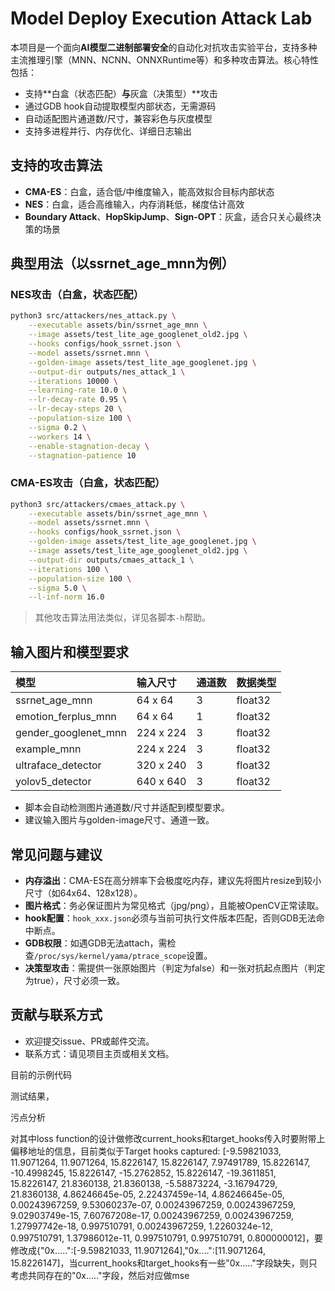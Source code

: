 # Model Deploy Execution Attack Lab

本项目是一个面向**AI模型二进制部署安全**的自动化对抗攻击实验平台，支持多种主流推理引擎（MNN、NCNN、ONNXRuntime等）和多种攻击算法。核心特性包括：
- 支持**白盒（状态匹配）**与**灰盒（决策型）**攻击
- 通过GDB hook自动提取模型内部状态，无需源码
- 自动适配图片通道数/尺寸，兼容彩色与灰度模型
- 支持多进程并行、内存优化、详细日志输出

## 支持的攻击算法
- **CMA-ES**：白盒，适合低/中维度输入，能高效拟合目标内部状态
- **NES**：白盒，适合高维输入，内存消耗低，梯度估计高效
- **Boundary Attack**、**HopSkipJump**、**Sign-OPT**：灰盒，适合只关心最终决策的场景

## 典型用法（以ssrnet_age_mnn为例）

### NES攻击（白盒，状态匹配）
```bash
python3 src/attackers/nes_attack.py \
    --executable assets/bin/ssrnet_age_mnn \
    --image assets/test_lite_age_googlenet_old2.jpg \
    --hooks configs/hook_ssrnet.json \
    --model assets/ssrnet.mnn \
    --golden-image assets/test_lite_age_googlenet.jpg \
    --output-dir outputs/nes_attack_1 \
    --iterations 10000 \
    --learning-rate 10.0 \
    --lr-decay-rate 0.95 \
    --lr-decay-steps 20 \
    --population-size 100 \
    --sigma 0.2 \
    --workers 14 \
    --enable-stagnation-decay \
    --stagnation-patience 10
```

### CMA-ES攻击（白盒，状态匹配）
```bash
python3 src/attackers/cmaes_attack.py \
    --executable assets/bin/ssrnet_age_mnn \
    --model assets/ssrnet.mnn \
    --hooks configs/hook_ssrnet.json \
    --golden-image assets/test_lite_age_googlenet.jpg \
    --image assets/test_lite_age_googlenet_old2.jpg \
    --output-dir outputs/cmaes_attack_1 \
    --iterations 100 \
    --population-size 100 \
    --sigma 5.0 \
    --l-inf-norm 16.0
```

> 其他攻击算法用法类似，详见各脚本`-h`帮助。

## 输入图片和模型要求

| 模型                 | 输入尺寸  | 通道数 | 数据类型 |
| :------------------- | :-------- | :----- | :------- |
| ssrnet_age_mnn       | 64 x 64   | 3      | float32  |
| emotion_ferplus_mnn  | 64 x 64   | 1      | float32  |
| gender_googlenet_mnn | 224 x 224 | 3      | float32  |
| example_mnn          | 224 x 224 | 3      | float32  |
| ultraface_detector   | 320 x 240 | 3      | float32  |
| yolov5_detector      | 640 x 640 | 3      | float32  |

- 脚本会自动检测图片通道数/尺寸并适配到模型要求。
- 建议输入图片与golden-image尺寸、通道一致。

## 常见问题与建议
- **内存溢出**：CMA-ES在高分辨率下会极度吃内存，建议先将图片resize到较小尺寸（如64x64、128x128）。
- **图片格式**：务必保证图片为常见格式（jpg/png），且能被OpenCV正常读取。
- **hook配置**：`hook_xxx.json`必须与当前可执行文件版本匹配，否则GDB无法命中断点。
- **GDB权限**：如遇GDB无法attach，需检查`/proc/sys/kernel/yama/ptrace_scope`设置。
- **决策型攻击**：需提供一张原始图片（判定为false）和一张对抗起点图片（判定为true），尺寸必须一致。

## 贡献与联系方式
- 欢迎提交issue、PR或邮件交流。
- 联系方式：请见项目主页或相关文档。





目前的示例代码

测试结果，

污点分析

对其中loss function的设计做修改current_hooks和target_hooks传入时要附带上偏移地址的信息，目前类似于Target hooks captured: [-9.59821033, 11.9071264, 11.9071264, 15.8226147, 15.8226147, 7.97491789, 15.8226147, -10.4998245, 15.8226147, -15.2762852, 15.8226147, -19.3611851, 15.8226147, 21.8360138, 21.8360138, -5.58873224, -3.16794729, 21.8360138, 4.86246645e-05, 2.22437459e-14, 4.86246645e-05, 0.00243967259, 9.53060237e-07, 0.00243967259, 0.00243967259, 9.02903749e-15, 7.60767208e-17, 0.00243967259, 0.00243967259, 1.27997742e-18, 0.997510791, 0.00243967259, 1.2260324e-12, 0.997510791, 1.37986012e-11, 0.997510791, 0.997510791, 0.800000012]，要修改成{"0x.....":[-9.59821033, 11.9071264],"0x....":[11.9071264, 15.8226147]，当current_hooks和target_hooks有一些"0x....."字段缺失，则只考虑共同存在的"0x....."字段，然后对应做mse
